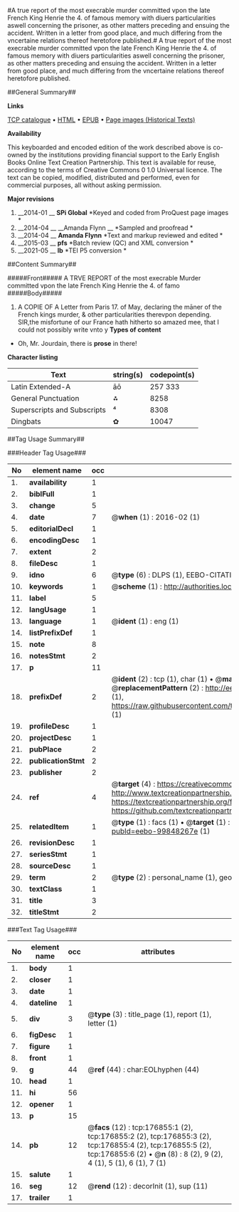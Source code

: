 #A true report of the most execrable murder committed vpon the late French King Henrie the 4. of famous memory with diuers particularities aswell concerning the prisoner, as other matters preceding and ensuing the accident. Written in a letter from good place, and much differing from the vncertaine relations thereof heretofore published.#
A true report of the most execrable murder committed vpon the late French King Henrie the 4. of famous memory with diuers particularities aswell concerning the prisoner, as other matters preceding and ensuing the accident. Written in a letter from good place, and much differing from the vncertaine relations thereof heretofore published.

##General Summary##

**Links**

[TCP catalogue](http://www.ota.ox.ac.uk/tcp/)  • 
[HTML](http://tei.it.ox.ac.uk/tcp/Texts-HTML/free/B13/B13976.html)  • 
[EPUB](http://tei.it.ox.ac.uk/tcp/Texts-EPUB/free/B13/B13976.epub) • 
[Page images (Historical Texts)](https://historicaltexts.jisc.ac.uk/eebo-99848267e)

**Availability**

This keyboarded and encoded edition of the work described above is co-owned by the
    institutions providing financial support to the Early English Books Online Text Creation
    Partnership. This text is available for reuse, according to the terms of  Creative Commons 0 1.0 Universal
    licence. The text can be copied, modified, distributed and performed, even for commercial
    purposes, all without asking permission.

**Major revisions**

1. __2014-01 __ __SPi Global__ *Keyed and coded from ProQuest page images *
1. __2014-04 __ __Amanda Flynn __ *Sampled and proofread *
1. __2014-04 __ __Amanda Flynn__ *Text and markup reviewed and edited *
1. __2015-03 __ __pfs__ *Batch review (QC) and XML conversion *
1. __2021-05 __ __lb__ *TEI P5 conversion *

##Content Summary##

#####Front#####
A TRVE REPORT of the most execrable Murder committed vpon the late French King Henrie the 4. of famo
#####Body#####

1. A COPIE OF A Letter from Paris 17. of May, declaring the māner of the French kings murder, & other particularities therevpon depending.
SIR,the misfortune of our France hath hitherto so amazed mee, that I could not possibly write vnto y
**Types of content**

  * Oh, Mr. Jourdain, there is **prose** in there!

**Character listing**


|Text|string(s)|codepoint(s)|
|---|---|---|
|Latin Extended-A|āō|257 333|
|General Punctuation|⁂|8258|
|Superscripts             and Subscripts|⁴|8308|
|Dingbats|✿|10047|

##Tag Usage Summary##

###Header Tag Usage###

|No|element name|occ|attributes|
|---|---|---|---|
|1.|__availability__|1||
|2.|__biblFull__|1||
|3.|__change__|5||
|4.|__date__|7| @__when__ (1) : 2016-02 (1)|
|5.|__editorialDecl__|1||
|6.|__encodingDesc__|1||
|7.|__extent__|2||
|8.|__fileDesc__|1||
|9.|__idno__|6| @__type__ (6) : DLPS (1), EEBO-CITATION (1), VID (1), EEBO-PROQUEST (1), STC (2)|
|10.|__keywords__|1| @__scheme__ (1) : http://authorities.loc.gov/ (1)|
|11.|__label__|5||
|12.|__langUsage__|1||
|13.|__language__|1| @__ident__ (1) : eng (1)|
|14.|__listPrefixDef__|1||
|15.|__note__|8||
|16.|__notesStmt__|2||
|17.|__p__|11||
|18.|__prefixDef__|2| @__ident__ (2) : tcp (1), char (1)  •  @__matchPattern__ (2) : ([0-9\-]+):([0-9IVX]+) (1), (.+) (1)  •  @__replacementPattern__ (2) : http://eebo.chadwyck.com/downloadtiff?vid=$1&page=$2 (1), https://raw.githubusercontent.com/textcreationpartnership/Texts/master/tcpchars.xml#$1 (1)|
|19.|__profileDesc__|1||
|20.|__projectDesc__|1||
|21.|__pubPlace__|2||
|22.|__publicationStmt__|2||
|23.|__publisher__|2||
|24.|__ref__|4| @__target__ (4) : https://creativecommons.org/publicdomain/zero/1.0/ (1), http://www.textcreationpartnership.org/docs/. (1), https://textcreationpartnership.org/faq/#faq05 (1), https://github.com/textcreationpartnership (1)|
|25.|__relatedItem__|1| @__type__ (1) : facs (1)  •  @__target__ (1) : https://data.historicaltexts.jisc.ac.uk/view?pubId=eebo-99848267e (1)|
|26.|__revisionDesc__|1||
|27.|__seriesStmt__|1||
|28.|__sourceDesc__|1||
|29.|__term__|2| @__type__ (2) : personal_name (1), geographic_name (1)|
|30.|__textClass__|1||
|31.|__title__|3||
|32.|__titleStmt__|2||


###Text Tag Usage###

|No|element name|occ|attributes|
|---|---|---|---|
|1.|__body__|1||
|2.|__closer__|1||
|3.|__date__|1||
|4.|__dateline__|1||
|5.|__div__|3| @__type__ (3) : title_page (1), report (1), letter (1)|
|6.|__figDesc__|1||
|7.|__figure__|1||
|8.|__front__|1||
|9.|__g__|44| @__ref__ (44) : char:EOLhyphen (44)|
|10.|__head__|1||
|11.|__hi__|56||
|12.|__opener__|1||
|13.|__p__|15||
|14.|__pb__|12| @__facs__ (12) : tcp:176855:1 (2), tcp:176855:2 (2), tcp:176855:3 (2), tcp:176855:4 (2), tcp:176855:5 (2), tcp:176855:6 (2)  •  @__n__ (8) : 8 (2), 9 (2), 4 (1), 5 (1), 6 (1), 7 (1)|
|15.|__salute__|1||
|16.|__seg__|12| @__rend__ (12) : decorInit (1), sup (11)|
|17.|__trailer__|1||
